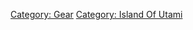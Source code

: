 [Category: Gear](Category:_Gear "wikilink") [Category: Island Of
Utami](Category:_Island_Of_Utami "wikilink")
